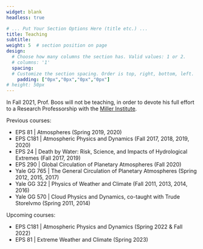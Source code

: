 ```yaml
---
widget: blank
headless: true

# ... Put Your Section Options Here (title etc.) ...
title: Teaching
subtitle:
weight: 5  # section position on page
design:
  # Choose how many columns the section has. Valid values: 1 or 2.
  # columns: '1'
  spacing:
  # Customize the section spacing. Order is top, right, bottom, left.
    padding: ["0px","0px","0px","0px"]
# height: 50px
---
```


In Fall 2021, Prof. Boos will not be teaching, in order to devote his full effort to a Research Professorship with the [Miller Institute](https://miller.berkeley.edu/).   

Previous courses:
- EPS 81 | Atmospheres (Spring 2019, 2020)
- EPS C181 |  Atmospheric Physics and Dynamics (Fall 2017, 2018, 2019, 2020)
- EPS 24 | Death by Water: Risk, Science, and Impacts of Hydrological Extremes (Fall 2017, 2019)
- EPS 290 | Global Circulation of Planetary Atmospheres (Fall 2020)
- Yale GG 765 | The General Circulation of Planetary Atmospheres (Spring 2012, 2015, 2017)
- Yale GG 322 | Physics of Weather and Climate (Fall 2011, 2013, 2014, 2016)
- Yale GG 570 | Cloud Physics and Dynamics, co-taught with Trude Storelvmo (Spring 2011, 2014)

Upcoming courses:
- EPS C181 | Atmospheric Physics and Dynamics (Spring 2022 & Fall 2022)
- EPS 81 | Extreme Weather and Climate (Spring 2023)
 
